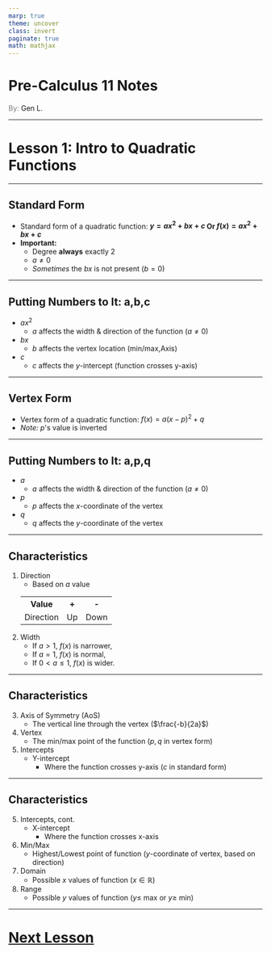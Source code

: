 ```yaml
---
marp: true
theme: uncover
class: invert
paginate: true
math: mathjax
---
```

# <!--fit--> Pre-Calculus 11 Notes
<span style="color:grey">By:</span> Gen L.

<!--_footer: In partnership with Hyperion University, 2023-->
---

# Lesson 1: Intro to Quadratic Functions

---

## Standard Form

* Standard form of a quadratic function:
**$y=ax^2+bx+c$ Or $f(x)=ax^2+bx+c$**
* **Important:**
    * Degree **always** exactly 2
    * $a\neq0$
    * *Sometimes* the $bx$ is not present ($b=0$)

---

## Putting Numbers to It: a,b,c

* $ax^2$
    * $a$ affects the width & direction of the function 
    ($a\neq0$)
* $bx$
    * $b$ affects the vertex location (min/max,Axis)
* $c$
    * $c$ affects the $y$-intercept (function crosses y-axis)

---

## Vertex Form

* Vertex form of a quadratic function:
$f(x)=a(x-p)^2+q$
* *Note:* $p$'s value is inverted

---

## Putting Numbers to It: a,p,q

* $a$
    *  $a$ affects the width & direction of the function 
    ($a\neq0$) 
* $p$
    * $p$ affects the $x$-coordinate of the vertex
* $q$
    * $q$ affects the $y$-coordinate of the vertex

---

## Characteristics

1) Direction
    * Based on $a$ value
    <table>
        <tr>
            <th>Value</th>
            <th>+</th>
            <th>-</th>
        </tr>
        <tr>
            <td>Direction</td>
            <td>Up</td>
            <td>Down</td>
        </tr>
    </table>
2) Width
    * If $a\gt1$, $f(x)$ is narrower,
    * If $a=1$, $f(x)$ is normal,
    * If $0<a\leq1$, $f(x)$ is wider.

---

## Characteristics

3) Axis of Symmetry (AoS)
    * The vertical line through the vertex ($\frac{-b}{2a}$)
4) Vertex
    * The min/max point of the function ($p,q$ in vertex form)
5) Intercepts
    * Y-intercept
        * Where the function crosses y-axis ($c$ in standard form)

---

## Characteristics

5) Intercepts, cont.
    * X-intercept
        * Where the function crosses x-axis
6) Min/Max
    * Highest/Lowest point of function ($y$-coordinate of vertex, based on direction)
7) Domain
    * Possible $x$ values of function ($x\in\mathbb{R}$)
8) Range
    * Possible $y$ values of function ($y\leq$ max or $y\geq$ min)    

---

# [Next Lesson <i class="fa-solid fa-circle-arrow-right"></i>](Lesson%202%20(Graphing%20Using%20Transformations).html) 

<link rel="stylesheet" href="https://cdnjs.cloudflare.com/ajax/libs/font-awesome/6.3.0/css/all.min.css">